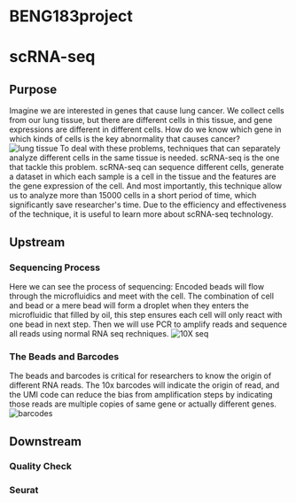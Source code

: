 # BENG183project
# scRNA-seq
## Purpose
Imagine we are interested in genes that cause lung cancer. We collect cells from our lung tissue, but there are different cells in this  tissue, and gene expressions are different in different cells. How do we know which gene in which kinds of cells is the key abnormality that causes cancer?
![lung tissue](https://github.com/GYDTTDYX/BENG183project/blob/main/%E6%88%AA%E5%B1%8F2022-11-28%2009.37.25.png "cells in lung tissue")
To deal with these problems, techniques that can separately analyze different cells in the same tissue is needed. scRNA-seq is the one that tackle this problem. scRNA-seq can sequence different cells, generate a dataset in which each sample is a cell in the tissue and the features are the gene expression of the cell. And most importantly, this technique allow us to analyze more than 15000 cells in a short period of time, which significantly save researcher's time. 
Due to the efficiency and effectiveness of the technique, it is useful to learn more about scRNA-seq technology.

## Upstream 
### Sequencing Process
Here we can see the process of sequencing: 
Encoded beads will flow through the microfluidics and meet with the cell. The combination of cell and bead or a mere bead will form a droplet when they enters the microfluidic that filled by oil, this step ensures each cell will only react with one bead in next step. Then we will use PCR to amplify reads and sequence all reads using normal RNA seq rechniques.
![10X seq](https://github.com/GYDTTDYX/BENG183project/blob/main/%E6%88%AA%E5%B1%8F2022-11-28%2009.35.23.png "10x seq procedure")
### The Beads and Barcodes
The beads and barcodes is critical for researchers to know the origin of different RNA reads. The 10x barcodes will indicate the origin of read, and the UMI code can reduce the bias from amplification steps by indicating those reads are multiple copies of same gene or actually different genes. 
![barcodes](https://github.com/GYDTTDYX/BENG183project/blob/main/%E6%88%AA%E5%B1%8F2022-11-28%2009.36.03.png "barcodes")

## Downstream
### Quality Check

### Seurat
